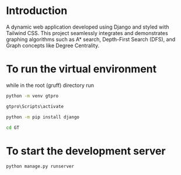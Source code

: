 # Introduction
A dynamic web application developed using Django and styled with Tailwind CSS. This project seamlessly integrates and demonstrates graphing algorithms such as A* search, Depth-First Search (DFS), and Graph concepts like Degree Centrality.

# To run the virtual environment

while in the root (gruff) directory run

```bash
python -m venv gtpro
```

```bash
gtpro\Scripts\activate
```

```bash
python -m pip install django
```

```bash
cd GT
```

# To start the development server

```bash
python manage.py runserver
```


